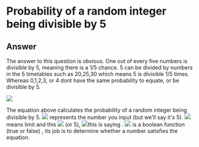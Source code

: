 # Probability of a random integer being divisible by 5
## Answer
The answer to this question is obvious. One out of every five numbers is divisible by 5, meaning there is a 1/5 chance. 5 can be divided by numbers in the 5 timetables such as 20,25,30 which means 5 is divisible 1/5 times. Whereas 0,1,2,3, or 4 dont have the same probability to equate, or be divisible by 5. 

![](https://i.imgur.com/acvIzhu.png)

The equation above calculates the probability of a random integer being divisible by 5. ![](https://i.imgur.com/EGWXRdV.png) represents the number you input (but we'll say it's 5). ![](https://i.imgur.com/aZspNVM.png) means limit and this ![](https://i.imgur.com/aZspNVM.png) (or 5), ![](https://i.imgur.com/PLA3gdX.png)this is saying . ![](https://i.imgur.com/vzfoBmo.png) is a boolean function (true or false) , its job is to determine whether a number satisfies the equation. 

